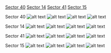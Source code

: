 [Sector 40](#sector40)
[Sector 14](#sector14)
[Sector 41](#sector41)
[Sector 15](#sector15)

<a name = "sector40"></a>
Sector 40
![alt text](/images/HAT-P-07_Sector_40/HAT-P-07_Sector_40_a_TimeSeries.png)
![alt text](/images/HAT-P-07_Sector_40/HAT-P-07_Sector_40_b_FoldedLightCurve.png)
![alt text](/images/HAT-P-07_Sector_40/HAT-P-07_Sector_40_b_IndividualTransitsWithFit.png)
![alt text](/images/HAT-P-07_Sector_40/HAT-P-07_Sector_40_c_TimingResiduals.png)

<a name = "sector14"></a>
Sector 14
![alt text](/images/HAT-P-07_Sector_14/HAT-P-07_Sector_14_a_TimeSeries.png)
![alt text](/images/HAT-P-07_Sector_14/HAT-P-07_Sector_14_b_FoldedLightCurve.png)
![alt text](/images/HAT-P-07_Sector_14/HAT-P-07_Sector_14_b_IndividualTransitsWithFit.png)
![alt text](/images/HAT-P-07_Sector_14/HAT-P-07_Sector_14_c_TimingResiduals.png)

<a name = "sector41"></a>
Sector 41
![alt text](/images/HAT-P-07_Sector_41/HAT-P-07_Sector_41_a_TimeSeries.png)
![alt text](/images/HAT-P-07_Sector_41/HAT-P-07_Sector_41_b_FoldedLightCurve.png)
![alt text](/images/HAT-P-07_Sector_41/HAT-P-07_Sector_41_b_IndividualTransitsWithFit.png)
![alt text](/images/HAT-P-07_Sector_41/HAT-P-07_Sector_41_c_TimingResiduals.png)

<a name = "sector15"></a>
Sector 15
![alt text](/images/HAT-P-07_Sector_15/HAT-P-07_Sector_15_a_TimeSeries.png)
![alt text](/images/HAT-P-07_Sector_15/HAT-P-07_Sector_15_b_FoldedLightCurve.png)
![alt text](/images/HAT-P-07_Sector_15/HAT-P-07_Sector_15_b_IndividualTransitsWithFit.png)
![alt text](/images/HAT-P-07_Sector_15/HAT-P-07_Sector_15_c_TimingResiduals.png)

